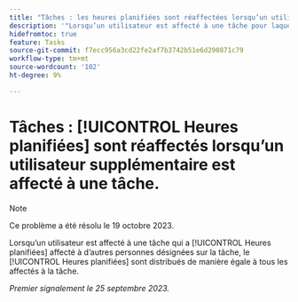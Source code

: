 ```yaml
---
title: "Tâches : les heures planifiées sont réaffectées lorsqu’un utilisateur supplémentaire est affecté à une tâche."
description: '"Lorsqu’un utilisateur est affecté à une tâche pour laquelle des Heures planifiées sont allouées à d’autres personnes désignées sur la tâche, les Heures planifiées de la tâche sont uniformément réparties entre tous les personnes désignées sur la tâche.  »'
hidefromtoc: true
feature: Tasks
source-git-commit: f7ecc956a3cd22fe2af7b3742b51e6d290871c79
workflow-type: tm+mt
source-wordcount: '102'
ht-degree: 9%

---
```



# Tâches : [!UICONTROL Heures planifiées] sont réaffectés lorsqu’un utilisateur supplémentaire est affecté à une tâche.

>[!NOTE]
>
>Ce problème a été résolu le 19 octobre 2023.

Lorsqu’un utilisateur est affecté à une tâche qui a [!UICONTROL Heures planifiées] affecté à d’autres personnes désignées sur la tâche, le [!UICONTROL Heures planifiées] sont distribués de manière égale à tous les affectés à la tâche.

_Premier signalement le 25 septembre 2023._
